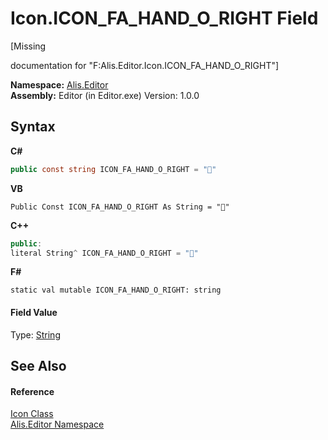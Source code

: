 # Icon.ICON_FA_HAND_O_RIGHT Field
 

\[Missing <summary> documentation for "F:Alis.Editor.Icon.ICON_FA_HAND_O_RIGHT"\]

**Namespace:**&nbsp;<a href="b150ade4-39de-a232-5f06-d3cdc1b2c538">Alis.Editor</a><br />**Assembly:**&nbsp;Editor (in Editor.exe) Version: 1.0.0

## Syntax

**C#**<br />
``` C#
public const string ICON_FA_HAND_O_RIGHT = ""
```

**VB**<br />
``` VB
Public Const ICON_FA_HAND_O_RIGHT As String = ""
```

**C++**<br />
``` C++
public:
literal String^ ICON_FA_HAND_O_RIGHT = ""
```

**F#**<br />
``` F#
static val mutable ICON_FA_HAND_O_RIGHT: string
```


#### Field Value
Type: <a href="https://docs.microsoft.com/dotnet/api/system.string" target="_blank">String</a>

## See Also


#### Reference
<a href="cc0f883c-67f8-f772-c6d7-a60b129f22a7">Icon Class</a><br /><a href="b150ade4-39de-a232-5f06-d3cdc1b2c538">Alis.Editor Namespace</a><br />